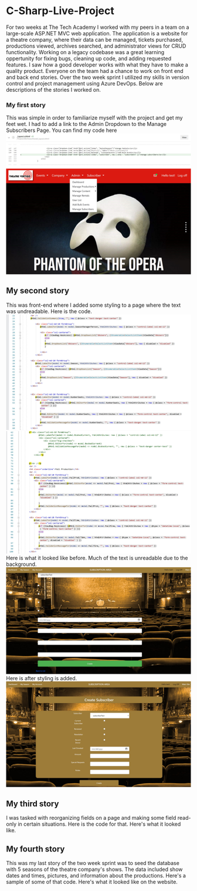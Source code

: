 # C-Sharp-Live-Project
For two weeks at The Tech Academy I worked with my peers in a team on a large-scale ASP.NET MVC web application. The application is a website for a theatre company, where their data can be managed, tickets purchased, productions viewed, archives searched, and administrator views for CRUD functionality. Working on a legacy codebase was a great learning oppertunity for fixing bugs, cleaning up code, and adding requested features. I saw how a good developer works with what they have to make a quality product. Everyone on the team had a chance to work on front end and back end stories. Over the two week sprint I utilized my skills in version control and project management using Azure DevOps.  Below are descriptions of the stories I worked on.

### **My first story** 
This was simple in order to familiarize myself with the project and get my feet wet.  I had to add a link to the Admin Dropdown to the Manage Subscribers Page.  You can find my code here ![Subscriber1](/subcriberindexlink3.jpg) ![Subscriber2](/subcriberindexlink2.jpg)

## **My second story** 
This was front-end where I added some styling to a page where the text was undreadable.  Here is the code. ![](/createsubscriberstyling4.jpg) ![](/createsubscriberstyling5.jpg)  Here is what it looked like before. Much of the text is unreadable due to the background. ![](/createsubscriberstyling2.jpg)  Here is after styling is added. ![](/createsubscriberstyling3.jpg)

## **My third story** 
I was tasked with reorganizing fields on a page and making some field read-only in certain situations.  Here is the code for that.  Here's what it looked like.

## **My fourth story** 
This was my last story of the two week sprint was to seed the database with 5 seasons of the theatre company's shows.  The data included show dates and times, pictures, and information about the productions.  Here's a sample of some of that code.  Here's what it looked like on the website.
